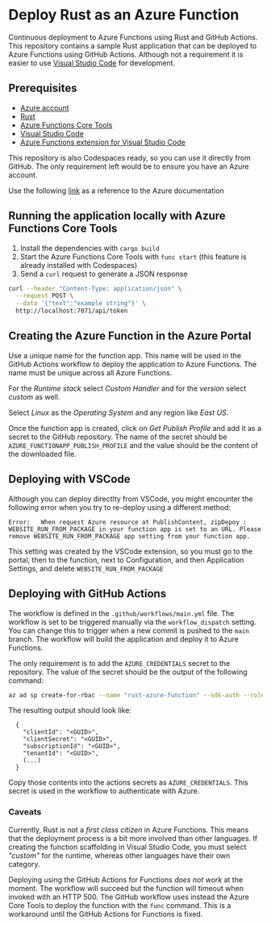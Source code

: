 # Deploy Rust as an Azure Function
Continuous deployment to Azure Functions using Rust and GitHub Actions. This repository contains a sample Rust application that can be deployed to Azure Functions using GitHub Actions. Although not a requirement it is easier to use [Visual Studio Code](https://code.visualstudio.com/?WT.mc_id=academic-0000-alfredodeza) for development. 

## Prerequisites
- [Azure account](https://azure.microsoft.com/free/?WT.mc_id=academic-0000-alfredodeza)
- [Rust](https://www.rust-lang.org/tools/install)
- [Azure Functions Core Tools](https://docs.microsoft.com/azure/azure-functions/functions-run-local?WT.mc_id=academic-0000-alfredodeza)
- [Visual Studio Code](https://code.visualstudio.com/?WT.mc_id=academic-0000-alfredodeza)
- [Azure Functions extension for Visual Studio Code](https://marketplace.visualstudio.com/items?itemName=ms-azuretools.vscode-azurefunctions&WT.mc_id=academic-0000-alfredodeza)

This repository is also Codespaces ready, so you can use it directly from GitHub. The only requirement left would be to ensure you have an Azure account.

Use the following [link](https://learn.microsoft.com/azure/azure-functions/create-first-function-vs-code-other?tabs=go%2Cmacos&WT.mc_id=academic-0000-alfredodeza) as a reference to the Azure documentation 

## Running the application locally with Azure Functions Core Tools
1. Install the dependencies with `cargo build`
2. Start the Azure Functions Core Tools with `func start` (this feature is already installed with Codespaces)
3. Send a `curl` request to generate a JSON response

```bash
curl --header "Content-Type: application/json" \
  --request POST \
  --data '{"text":"example string"}' \
  http://localhost:7071/api/token
```

## Creating the Azure Function in the Azure Portal
Use a unique name for the function app. This name will be used in the GitHub Actions workflow to deploy the application to Azure Functions. The name must be unique across all Azure Functions.

For the _Runtime stack_ select _Custom Handler_ and for the _version_ select _custom_ as well.

Select _Linux_ as the _Operating System_ and any region like _East US_.

Once the function app is created, click on _Get Publish Profile_ and add it as a secret to the GitHub repository. The name of the secret should be `AZURE_FUNCTIONAPP_PUBLISH_PROFILE` and the value should be the content of the downloaded file.

## Deploying with VSCode
Although you can deploy directlty from VSCode, you might encounter the following error when you try to re-deploy using a different method:

```
Error:   When request Azure resource at PublishContent, zipDepoy : WEBSITE_RUN_FROM_PACKAGE in your function app is set to an URL. Please remove WEBSITE_RUN_FROM_PACKAGE app setting from your function app.
```

This setting was created by the VSCode extension, so you must go to the portal, then to the function, next to Configuration, and then Application Settings, and delete `WEBSITE_RUN_FROM_PACKAGE`

## Deploying with GitHub Actions
The workflow is defined in the `.github/workflows/main.yml` file. The workflow is set to be triggered manually via the `workflow_dispatch` setting. You can change this to trigger when a new commit is pushed to the `main` branch. The workflow will build the application and deploy it to Azure Functions.

The only requirement is to add the `AZURE_CREDENTIALS` secret to the repository. The value of the secret should be the output of the following command:

```bash
az ad sp create-for-rbac --name "rust-azure-function" --sdk-auth --role contributor --scopes /subscriptions/<SUBSCRIPTION_ID>/resourceGroups/<RESOURCE_GROUP_NAME>
```

The resulting output should look like:

```
  {
    "clientId": "<GUID>",
    "clientSecret": "<GUID>",
    "subscriptionId": "<GUID>",
    "tenantId": "<GUID>",
    (...)
  }
```

Copy those contents into the actions secrets as `AZURE_CREDENTIALS`. This secret is used in the workflow to authenticate with Azure.

### Caveats
Currently, Rust is not a _first class citizen_ in Azure Functions. This means that the deployment process is a bit more involved than other languages. If creating the function scaffolding in Visual Studio Code, you must select _"custom"_ for the runtime, whereas other languages have their own category.

Deploying using the GitHub Actions for Functions _does not work_ at the moment. The workflow will succeed but the function will timeout when invoked with an HTTP 500. The GitHub workflow uses instead the Azure Core Tools to deploy the function with the `func` command. This is a workaround until the GitHub Actions for Functions is fixed.
